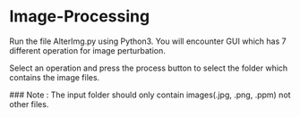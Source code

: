# Image-Processing
<p>Run the file AlterImg.py using Python3. You will encounter GUI which has 7 different operation for image perturbation.</p>
<p>Select an operation and press the process button to select the folder which contains the image files.</p>
### Note : The input folder should only contain images(.jpg, .png, .ppm) not other files. 
